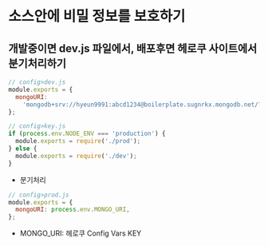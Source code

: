 # 소스안에 비밀 정보를 보호하기

## 개발중이면 dev.js 파일에서, 배포후면 헤로쿠 사이트에서 분기처리하기

```js
// config>dev.js
module.exports = {
  mongoURI:
    'mongodb+srv://hyeun9991:abcd1234@boilerplate.sugnrkx.mongodb.net/?retryWrites=true&w=majority',
};
```

```js
// config>key.js
if (process.env.NODE_ENV === 'production') {
  module.exports = require('./prod');
} else {
  module.exports = require('./dev');
}
```

- 분기처리

```js
// config>prod.js
module.exports = {
  mongoURI: process.env.MONGO_URI,
};
```

- MONGO_URI: 헤로쿠 Config Vars KEY
